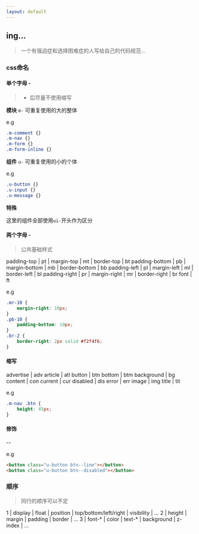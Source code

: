 ```yaml
---
layout: default
---
```


## ing...

> 一个有强迫症和选择困难症的人写给自己的代码规范...


### css命名

#### 单个字母 - 

> - 后尽量不使用缩写

**模块**
`m-`
可重复使用的大的整体

e.g
```css
.m-comment {}
.m-nav {}
.m-form {}
.m-form-inline {}
```


**组件**
`u-`
可重复使用的小的个体

e.g
```css
.u-button {}
.u-input {}
.u-message {}
```

**特殊**

这里的组件全部使用`ui-`开头作为区分



#### 两个字母 - 

> 公共基础样式

padding-top | pt | margin-top | mt | border-top | bt
padding-bottom | pb | margin-bottom | mb | border-bottom | bb
padding-left | pl | margin-left | ml | border-left | bl
padding-right | pr | margin-right | mr | border-right | br
font | ft

e.g
```css
.mr-10 {
    margin-right: 10px;
}
.pb-10 {
    padding-bottom: 10px;
}
.br-2 {
    border-right: 2px solid #f2f4f6;
}
```

#### 缩写

advertise | adv
article | atl
button | btn
bottom | btm
background | bg
content | con
current | cur
disabled | dis
error | err
image | img
title | tit

e.g 
```css
.m-nav .btn {
    height: 45px;
}
```

#### 修饰

--

e.g
```html
<button class="u-button btn--line"></button>
<button class="u-button btn--disabled"></button>
```


### 顺序

> 同行的顺序可以不定

1 | display | float | position | top/bottom/left/right | visibility | ...
2 | height | margin | padding | border | ...
3 | font-* |  color | text-* | background | z-index | ... 




